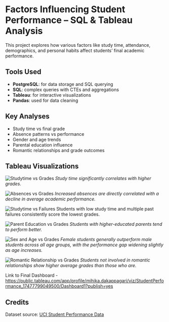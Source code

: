 # Factors Influencing Student Performance – SQL & Tableau Analysis

This project explores how various factors like study time, attendance, demographics, and personal habits affect students’ final academic performance.

## Tools Used
- **PostgreSQL**: for data storage and SQL querying
- **SQL**: complex queries with CTEs and aggregations
- **Tableau**: for interactive visualizations
- **Pandas**: used for data cleaning

## Key Analyses
- Study time vs final grade
- Absence patterns vs performance
- Gender and age trends
- Parental education influence
- Romantic relationships and grade outcomes

## Tableau Visualizations

![Studytime vs Grades](https://github.com/user-attachments/assets/341d2b30-16c5-47c5-9b94-2ba71e3889e0)
*Study time significantly correlates with higher grades.*

![Absences vs Grades](https://github.com/user-attachments/assets/9a58fe81-e565-47ca-864f-6a08a8036c13)
*Increased absences are directly correlated with a decline in average academic performance.*

![Studytime vs Failures](https://github.com/user-attachments/assets/7d4f1d2a-c36f-4f63-ac24-ac7aa051f04a)
Students with low study time and multiple past failures consistently score the lowest grades.

![Parent Education vs Grades](https://github.com/user-attachments/assets/5f4ede40-444c-4d30-8fd0-a35c371bbc8b)
*Students with higher-educated parents tend to perform better.*

![Sex and Age vs Grades](https://github.com/user-attachments/assets/a49b16a2-e2c2-4ea0-a95f-ddfee0225c2d)
*Female students generally outperform male students across all age groups, with the performance gap widening slightly as age increases.*

![Romantic Relationship vs Grades](https://github.com/user-attachments/assets/3007def6-359d-47d2-b761-4456dd668322)
*Students not involved in romantic relationships show higher average grades than those who are.*

Link to Final Dashboard - https://public.tableau.com/app/profile/mihika.dakappagari/viz/StudentPerformance_17477799049500/Dashboard1?publish=yes

## Credits
Dataset source: [UCI Student Performance Data](https://archive.ics.uci.edu/ml/datasets/Student+Performance)
